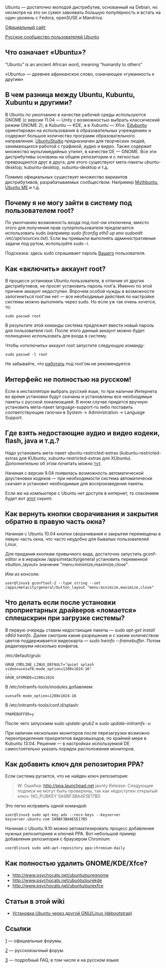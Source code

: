 Ubuntu — достаточно молодой дистрибутив, основанный на Debian, но
несмотря на это он сумел завоевать большую популярность и встать
на один уровень с Fedora, openSUSE и Mandriva.

[Официальный сайт](http://ubuntu.com/)

[Русское сообщество пользователей Ubuntu](http://ubuntu.ru)

## Что означает «Ubuntu»?

“Ubuntu” is an ancient African word, meaning “humanity to others”

«Ubuntu» — древнее африканское слово, означающее «гуманность к другим»

## В чем разница между Ubuntu, Kubuntu, Xubuntu и другими?

В Ubuntu по умолчанию в качестве рабочей среды используются GNOME (с
версии 11.04 — Unity с возможностью выбрать классический режим GNOME
2), в Kubuntu — KDE, а в Xubuntu — Xfce.
[Edubuntu](http://www.edubuntu.org/) ориентирован на использования в
образовательных учреждениях и содержит большое количество программ
образовательного направления. [UbuntuStudio](http://ubuntustudio.org/)
предназначен для творческих людей, занимающихся работой с графикой,
аудио и видео. Также содержит множество мультимедийных утилит, в
качестве DE — GNOME. Все эти дистрибутивы основаны на общем
репозитории и с легкостью превращаются друг в друга, для этого
существуют мета-пакеты ubuntu-desktop, kubuntu-desktop, xubuntu-desktop
и т.д.

Помимо официальных существует множество вариантов дистрибутивов,
разрабатываемых сообществом. Например
[Mythbuntu](http://www.mythbuntu.org/), [Ubuntu
ME](http://www.ubuntume.com/) и т.д.

## Почему я не могу зайти в систему под пользователем root?

По умолчанию возможность входа под root-ом отключена, вместо этого для
получения прав суперпользователя предлагается использовать sudo
(например *sudo ifconfig eth0 up* или *sudoedit
/etc/apt/sources.list*). Если вы привыкли выполнять административные
задачи под рутом, используйте *sudo -i*.

Подсказка: здесь sudo спрашивает пароль <u>Вашего</u> пользователя.

## Как «включить» аккаунт root?

В процессе установки Ubuntu пользователя, в отличие от других
дистрибутивов, не просят установить пароль root’а. Именно по
этой причине аккаунт недоступен. Впрочем особой нужды в возможности
залогиниться root'ом нет — все необходимые действия по настройке
системы можно выполнять через sudo. Но если уж так очень хочется,
то:

    sudo passwd root

В результате этой команды система предложит ввести новый пароль для
пользователя root. После этого данный аккаунт можно будет
полноценно использовать для входа в систему.

Чтобы «отключить» аккаунт root запустите следующую команду:

    sudo passwd -l root

Не забывайте, что
[работать](http://www.linux.org.ru/wiki/en/General#.D0.9F.D0.BE.D1.87.D0.B5.D0.BC.D1.83_.D0.B2.D1.81.D0.B5_.D0.B3.D0.BE.D0.B2.D0.BE.D1.80.D1.8F.D1.82.2C_.D1.87.D1.82.D0.BE_.D0.BD.D0.B5.D0.BB.D1.8C.D0.B7.D1.8F_.D1.81.D0.B8.D0.B4.D0.B5.D1.82.D1.8C_.D0.BF.D0.BE.D0.B4_root%27.D0.BE.D0.BC.3F)
под root’ом не рекомендуется.

## Интерфейс не полностью на русском\!

Если в инсталляторе выбрать русский язык, то при наличии Интернета во
время установки будут скачаны и установлены все необходимые пакеты с
русской локализацией. В ином случае придется вручную установить
мета-пакет language-support-ru либо поставить соответствующие
галочки в System -\> Administration -\> Language Support.

## Где взять недостающие аудио и видео кодеки, flash, java и т.д.?

Надо установить мета-пакет ubuntu-restricted-extras
(kubuntu-restricted-extras для KUbuntu, xubuntu-restricted-extras для
XUbuntu). Дополнительно об этом почитать можно
[тут](https://help.ubuntu.com/community/RestrictedFormats).

Начиная с версии 9.04 появилась возможность автоматической доустановки
кодеков — при необходимости система автоматически скачает и установит
необходимые для воспроизведения пакеты.

Если же на компьютере с Ubuntu нет доступа в интернет, то спасением
будет вот
[этот](http://hacktolive.org/wiki/Ubuntu-restricted-extras_offline_installer)
скрипт.

## Как вернуть кнопки сворачивания и закрытия обратно в правую часть окна?

Начиная с Ubuntu 10.04 кнопки сворачивания и закрытия перемещены в левую
часть окна, что часто неудобно для бывалых пользователей Linux.

Для придания кнопкам привычного вида, достаточно запустить gconf-editor
и в иерархии /apps/metacity/general установить переменной
«button_layout» значение "menu:minimize,maximize,close".

Или из консоли:

    user@linux$ gconftool-2 --type string --set /apps/metacity/general/button_layout "menu:minimize,maximize,close"

## Что делать если после установки проприетарных драйверов «ломается» сплешскрин при загрузке системы?

В первую очередь ставим недостающие пакеты — <i>sudo apt-get install
v86d hwinfo</i>. Далее смотрим какие разрешение и с каким количеством
цветов поддерживается видеокарта — <i>sudo hwinfo --framebuffer</i>.
Потом редактируем несколько конфигов.

/etc/default/grub:

    GRUB_CMDLINE_LINUX_DEFAULT="quiet splash video=uvesafb:mode_option=1280x1024-16"
    ...
    GRUB_GFXMODE=1280х1024

В /etc/initramfs-tools/modules добавляем:

    uvesafb mode_option=1280x1024-16

В /etc/initramfs-tools/conf.d/splash:

    FRAMEBUFFER=y

После чего запускаем <i>sudo update-grub2</i> и <i>sudo update-initramfs
-u</i>

При наличии нескольких мониторов после перезагрузки возможно
переопределение приоритетов видеовыходов, по крайней мере в
Kubuntu 13.04. Решение — в настройках используемой DE самостоятельно
указать порядок расположения мониторов.

## Как добавить ключ для репозитория PPA?

Если система ругается, что не найден ключ репозитория:

> W: Ошибка: <http://ppa.launchpad.net> jaunty Release: Следующие
> подписи не могут быть проверены, так как недоступен открытый
> ключ: NO_PUBKEY 5A9BF3BA4E5E17B5

Это легко исправить одной командой:

    user@linux$ sudo apt-key adv --recv-keys --keyserver keyserver.ubuntu.com 5A9BF3BA4E5E17B5

Начиная с Ubuntu 9.10 можно автоматизировать процесс добавления нужных
репозиториев и ключей PPA. Вот небольшой пример добавления репозитория
с браузером Chromium:

    user@linux$ sudo add-apt-repository ppa:chromium-daily

## Как полностью удалить GNOME/KDE/Xfce?

  - <http://www.psychocats.net/ubuntu/puregnome>
  - <http://www.psychocats.net/ubuntu/purekde>
  - <http://www.psychocats.net/ubuntu/purexfce>

## Статьи в этой wiki

  - [Установка Ubuntu через другой GNU/Linux
    (debootstrap)](Установка_Ubuntu_через_другой_GNU_Linux_\(debootstrap\))

## Ссылки

[1](http://ubuntuforums.org) — официальные форумы.

[2](http://forum.ubuntu.ru) — русскоязычный форум.

[3](http://ubuntuguide.org) — подробный FAQ, в том числе и на русском
языке

